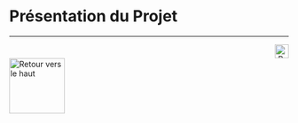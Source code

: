 # Présentation du Projet


---
<!-- Bouton 'Retour vers le Sommaire' et Bouton 'Retour vers haut' du document -->
<div align="right">
    <a href="#présentation-du-projet">
        <img src="../assets/icon-vers-le-haut.png" alt="Retour vers le haut" style="width: 25px;" />
    </a>
</div>
<div align="left">
    <a href="/README.md">
        <img src="../assets/summary.png" alt="Retour vers le haut" style="width: 100px;" />
    </a>
</div>